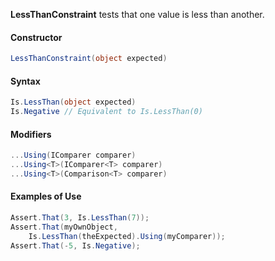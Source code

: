 **LessThanConstraint** tests that one value is less than another.

#### Constructor

```csharp
LessThanConstraint(object expected)
```

#### Syntax

```csharp
Is.LessThan(object expected)
Is.Negative // Equivalent to Is.LessThan(0)
```

#### Modifiers

```csharp
...Using(IComparer comparer)
...Using<T>(IComparer<T> comparer)
...Using<T>(Comparison<T> comparer)
```

#### Examples of Use

```csharp
Assert.That(3, Is.LessThan(7));
Assert.That(myOwnObject, 
    Is.LessThan(theExpected).Using(myComparer));
Assert.That(-5, Is.Negative);
```


